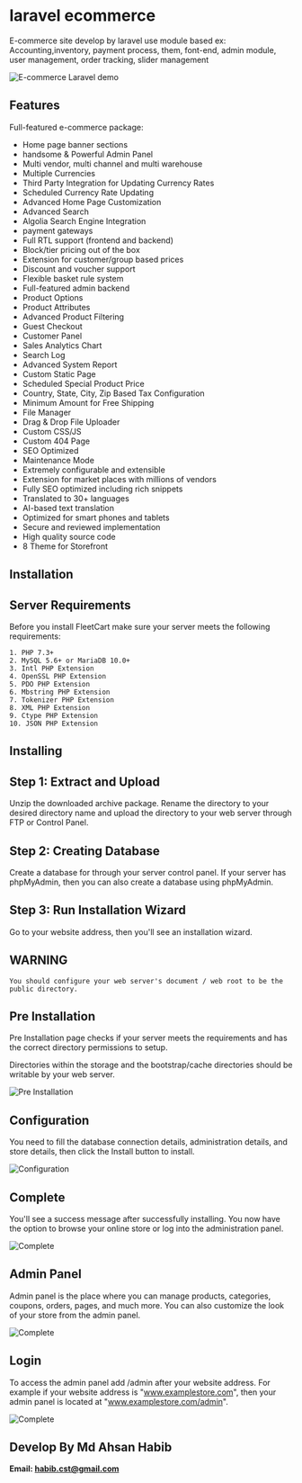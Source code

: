# laravel ecommerce
E-commerce site develop by laravel use module based ex: Accounting,inventory, payment process, them, font-end, admin module, user management, order tracking, slider management

![E-commerce Laravel demo](https://github.com/habib45/laravel-e-commerce/blob/main/demo/e-comarce.png)

## Features

Full-featured e-commerce package:

* Home page banner sections
* handsome & Powerful Admin Panel
* Multi vendor, multi channel and multi warehouse
* Multiple Currencies
* Third Party Integration for Updating Currency Rates
* Scheduled Currency Rate Updating
* Advanced Home Page Customization
* Advanced Search
* Algolia Search Engine Integration
* payment gateways
* Full RTL support (frontend and backend)
* Block/tier pricing out of the box
* Extension for customer/group based prices
* Discount and voucher support
* Flexible basket rule system
* Full-featured admin backend
* Product Options
* Product Attributes
* Advanced Product Filtering
* Guest Checkout
* Customer Panel
* Sales Analytics Chart
* Search Log
* Advanced System Report
* Custom Static Page
* Scheduled Special Product Price
* Country, State, City, Zip Based Tax Configuration
* Minimum Amount for Free Shipping
* File Manager
* Drag & Drop File Uploader
* Custom CSS/JS
* Custom 404 Page
* SEO Optimized
* Maintenance Mode
* Extremely configurable and extensible
* Extension for market places with millions of vendors
* Fully SEO optimized including rich snippets
* Translated to 30+ languages
* AI-based text translation
* Optimized for smart phones and tablets
* Secure and reviewed implementation
* High quality source code
* 8 Theme for Storefront

## Installation

## Server Requirements

Before you install FleetCart make sure your server meets the following requirements:
```
1. PHP 7.3+
2. MySQL 5.6+ or MariaDB 10.0+
3. Intl PHP Extension
4. OpenSSL PHP Extension
5. PDO PHP Extension
6. Mbstring PHP Extension
7. Tokenizer PHP Extension
8. XML PHP Extension
9. Ctype PHP Extension
10. JSON PHP Extension 

```
## Installing

## Step 1: Extract and Upload
Unzip the downloaded archive package. Rename the directory to your desired directory name and upload the directory to your web server through FTP or Control Panel.

## Step 2: Creating Database
Create a database for through your server control panel. If your server has phpMyAdmin, then you can also create a database using phpMyAdmin.

## Step 3: Run Installation Wizard
Go to your website address, then you'll see an installation wizard.




## WARNING
```
You should configure your web server's document / web root to be the public directory.

``` 
## Pre Installation

Pre Installation page checks if your server meets the requirements and has the correct directory permissions to setup.

Directories within the storage and the bootstrap/cache directories should be writable by your web server.


![Pre Installation](https://github.com/habib45/laravel-e-commerce/blob/main/demo/install-page-pre-installation-step.png?raw=true)



## Configuration
You need to fill the database connection details, administration details, and store details, then click the Install button to install.

![Configuration](https://github.com/habib45/laravel-e-commerce/blob/main/demo/install-page-configuration-step.png?raw=true)

## Complete
You'll see a success message after successfully installing. You now have the option to browse your online store or log into the administration panel.

![Complete](https://github.com/habib45/laravel-e-commerce/blob/main/demo/install-page-complete-step.png?raw=true)



## Admin Panel
Admin panel is the place where you can manage products, categories, coupons, orders, pages, and much more. You can also customize the look of your store from the admin panel.

![Complete](https://github.com/habib45/laravel-e-commerce/blob/main/demo/admin-panel-login-page.png?raw=true)

## Login
To access the admin panel add /admin after your website address. For example if your website address is "www.examplestore.com", then your admin panel is located at "www.examplestore.com/admin".


![Complete](https://github.com/habib45/laravel-e-commerce/blob/main/demo/dashboard1.png?raw=true)


## Develop By Md Ahsan Habib
**Email: habib.cst@gmail.com** 
